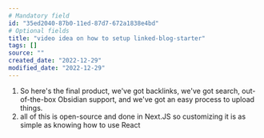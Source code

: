 ```yaml
---
# Mandatory field
id: "35ed2040-87b0-11ed-87d7-672a1838e4bd"
# Optional fields
title: "video idea on how to setup linked-blog-starter"
tags: []
source: ""
created_date: "2022-12-29"
modified_date: "2022-12-29"
---
```




1. So here's the final product, we've got backlinks, we've got search, out-of-the-box Obsidian support,  and we've got an easy process to upload things.
2. all of this is open-source and done in Next.JS so customizing it is as simple as knowing how to use React